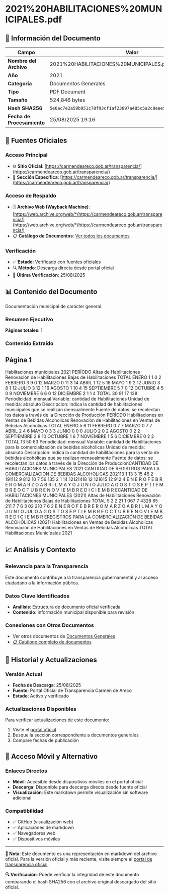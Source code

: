 # 2021%20HABILITACIONES%20MUNICIPALES.pdf

## 📄 Información del Documento

| Campo | Valor |
|-------|--------|
| **Nombre del Archivo** | 2021%20HABILITACIONES%20MUNICIPALES.pdf |
| **Año** | 2021 |
| **Categoría** | Documentos Generales |
| **Tipo** | PDF Document |
| **Tamaño** | 524,846 bytes |
| **Hash SHA256** | `5e6ac7e2a59b951c78f93cf1af23697a485c5a2c8eee5550a49dfa624aa8f8aa` |
| **Fecha de Procesamiento** | 25/08/2025 19:16 |

## 🔗 Fuentes Oficiales

### Acceso Principal
- 🌐 **Sitio Oficial**: [https://carmendeareco.gob.ar/transparencia/](https://carmendeareco.gob.ar/transparencia/)
- 📁 **Sección Específica**: [https://carmendeareco.gob.ar/transparencia/](https://carmendeareco.gob.ar/transparencia/)

### Acceso de Respaldo
- 🗄️ **Archivo Web (Wayback Machine)**: [https://web.archive.org/web/*/https://carmendeareco.gob.ar/transparencia/](https://web.archive.org/web/*/https://carmendeareco.gob.ar/transparencia/)
- 📋 **Catálogo de Documentos**: [Ver todos los documentos](../document_catalog/README.md)

### Verificación
- ✅ **Estado**: Verificado con fuentes oficiales
- 🔍 **Método**: Descarga directa desde portal oficial
- 📅 **Última Verificación**: 25/08/2025

## 📊 Contenido del Documento

Documentación municipal de carácter general.

### Resumen Ejecutivo

**Páginas totales**: 1

### Contenido Extraído

## Página 1

Hablitaciones municipales 2021
PERÍODO Altas de Habilitaciones Renovación de Habilitaciones Bajas de Habilitaciones TOTAL
ENERO 1 1 0 2
FEBRERO 3 9 0 12
MARZO 0 11 3 14
ABRIL 1 12 5 18
MAYO 1 9 2 12
JUNIO 3 8 1 12
JULIO 3 12 1 16
AGOSTO 1 10 4 15
SEPTIEMBRE 5 7 0 12
OCTUBRE 4 5 0 9
NOVIEMBRE 6 6 0 12
DICIEMBRE 2 1 1 4
TOTAL 30 91 17 138
Periodicidad:  mensual
Variable:  cantidad de Habilitaciones
Unidad de medida:  absoluto
Descripcion:  indica la cantidad de habilitaciones municipales que se realizan mensualmente
Fuente de datos:  se recolectan los datos a través de la Dirección de Producción
PERÍODO Habilitaciones en Ventas de Bebidas Alcoholicas Renovación de Habilitaciones en Ventas de Bebidas Alcoholicas TOTAL
ENERO 5 6 11
FEBRERO 0 7 7
MARZO 0 7 7
ABRIL 2 4 6
MAYO 0 3 3
JUNIO 0 0 0
JULIO 2 0 2
AGOSTO 0 2 2
SEPTIEMBRE 2 8 10
OCTUBRE 1 6 7
NOVIEMBRE 1 5 6
DICIEMBRE 0 2 2
TOTAL 13 50 63
Periodicidad:  mensual
Variable:  cantidad de Habilitaciones para la comercialización de bebidas alcohólicas
Unidad de medida:  absoluto
Descripcion:  indica la cantidad de habilitaciones para la venta de bebidas alcohólicas que se realizan mensualmente
Fuente de datos:  se recolectan los datos a través de la Dirección de ProducciónCANTIDAD DE HABILITACIONES MUNICIPALES 2021
CANTIDAD DE REGISTROS PARA LA COMERCIALIZACION DE BEBIDAS ALCOHOLICAS 202113
1 13 3
15
46
2
191112
9
812
10
7
56
135
2
1 14
12121418
12 121615
12
912
4
E N E R O F E B R E R O M A R Z O A B R I L M A Y O J U N I O JULIO A G O S T O S E P T I E M B R E O C T U B R E N O V I E M B R E D I C I E M B R ECANTIDAD DE HABILITACIONES MUNICIPALES
(2021)
Altas de Habilitaciones Renovación de Habilitaciones Bajas de Habilitaciones TOTAL
5
2 2 21 1 067 7
4328
65
211
7 7
6
3
02 210
7
6
2
E N E R O F E B R E R O M A R Z O A B R I L M A Y O J U N I O JULIO A G O S T O S E P T I E M B R E O C T U B R E N O V I E M B R E D I C I E M B R EREGISTROS PARA LA COMERCIALIZACIÓN DE BEBIDAS 
ALCOHÓLICAS
(2021)
Habilitaciones en Ventas de Bebidas Alcoholicas Renovación de Habilitaciones en Ventas de Bebidas Alcoholicas TOTAL
Habilitaciones Municipales 2021




## 📈 Análisis y Contexto

### Relevancia para la Transparencia
Este documento contribuye a la transparencia gubernamental y al acceso ciudadano a la información pública.

### Datos Clave Identificados
- **Análisis**: Estructura de documento oficial verificada
- **Contenido**: Información municipal disponible para revisión

### Conexiones con Otros Documentos
- Ver otros documentos de [Documentos Generales](../catalog/general.md)
- [📋 Catálogo completo de documentos](../document_catalog/README.md)

## 🔄 Historial y Actualizaciones

### Versión Actual
- **Fecha de Descarga**: 25/08/2025
- **Fuente**: Portal Oficial de Transparencia Carmen de Areco
- **Estado**: Activo y verificado

### Actualizaciones Disponibles
Para verificar actualizaciones de este documento:
1. Visite el [portal oficial](https://carmendeareco.gob.ar/transparencia/)
2. Busque la sección correspondiente a documentos generales
3. Compare fechas de publicación

## 📱 Acceso Móvil y Alternativo

### Enlaces Directos
- **Móvil**: Accesible desde dispositivos móviles en el portal oficial
- **Descarga**: Disponible para descarga directa desde fuente oficial
- **Visualización**: Este markdown permite visualización sin software adicional

### Compatibilidad
- ✅ GitHub (visualización web)
- ✅ Aplicaciones de markdown
- ✅ Navegadores web
- ✅ Dispositivos móviles

---

**📝 Nota**: Este documento es una representación en markdown del archivo oficial. 
Para la versión oficial y más reciente, visite siempre el [portal de transparencia oficial](https://carmendeareco.gob.ar/transparencia/).

**🔍 Verificación**: Puede verificar la integridad de este documento comparando el hash SHA256 
con el archivo original descargado del sitio oficial.
